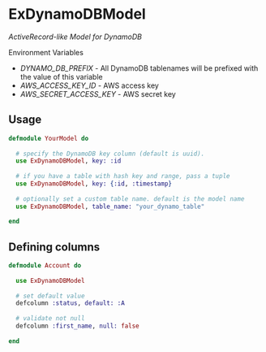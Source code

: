 ExDynamoDBModel
================================

*ActiveRecord-like Model for DynamoDB*

Environment Variables
- _DYNAMO_DB_PREFIX_ - All DynamoDB tablenames will be prefixed with the value of this variable
- _AWS_ACCESS_KEY_ID_ - AWS access key
- _AWS_SECRET_ACCESS_KEY_ - AWS secret key

Usage
-------------------------

```elixir
defmodule YourModel do
  
  # specify the DynamoDB key column (default is uuid). 
  use ExDynamoDBModel, key: :id
  
  # if you have a table with hash key and range, pass a tuple
  use ExDynamoDBModel, key: {:id, :timestamp}
  
  # optionally set a custom table name. default is the model name
  use ExDynamoDBModel, table_name: "your_dynamo_table"
  
end
```

Defining columns
-------------------------

```elixir
defmodule Account do
  
  use ExDynamoDBModel
  
  # set default value
  defcolumn :status, default: :A
  
  # validate not null
  defcolumn :first_name, null: false
  
end
```



